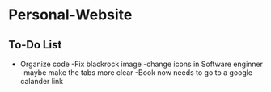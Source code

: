 # Personal-Website


## To-Do List
- Organize code
-Fix blackrock image
-change icons in Software enginner
-maybe make the tabs more clear
-Book now needs to go to a google calander link

